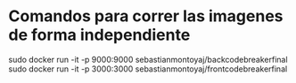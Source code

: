 # Comandos para correr las imagenes de forma independiente

sudo docker run -it -p 9000:9000 sebastianmontoyaj/backcodebreakerfinal
sudo docker run -it -p 3000:3000 sebastianmontoyaj/frontcodebreakerfinal
